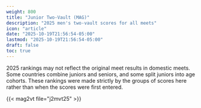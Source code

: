 ```yaml
---
weight: 800
title: "Junior Two-Vault (MAG)"
description: "2025 men's two-vault scores for all meets"
icon: "article"
date: "2025-10-19T21:56:54-05:00"
lastmod: "2025-10-19T21:56:54-05:00"
draft: false
toc: true
---
```


2025 rankings may not reflect the original meet results in domestic meets. Some countries combine juniors and seniors, and some split juniors into age cohorts. These rankings were made strictly by the groups of scores here rather than when the scores were first entered.

{{< mag2vt file="j2mvt25" >}}